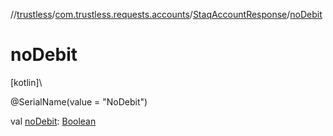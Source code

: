 //[trustless](../../../index.md)/[com.trustless.requests.accounts](../index.md)/[StaqAccountResponse](index.md)/[noDebit](no-debit.md)

# noDebit

[kotlin]\

@SerialName(value = &quot;NoDebit&quot;)

val [noDebit](no-debit.md): [Boolean](https://kotlinlang.org/api/latest/jvm/stdlib/kotlin/-boolean/index.html)
